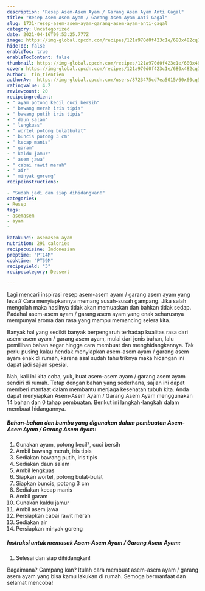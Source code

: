 ```yaml
---
description: "Resep Asem-Asem Ayam / Garang Asem Ayam Anti Gagal"
title: "Resep Asem-Asem Ayam / Garang Asem Ayam Anti Gagal"
slug: 1731-resep-asem-asem-ayam-garang-asem-ayam-anti-gagal
category: Uncategorized
date: 2021-04-16T09:53:25.777Z
image: https://img-global.cpcdn.com/recipes/121a970d0f423c1e/680x482cq70/asem-asem-ayam-garang-asem-ayam-foto-resep-utama.jpg
hideToc: false
enableToc: true
enableTocContent: false
thumbnail: https://img-global.cpcdn.com/recipes/121a970d0f423c1e/680x482cq70/asem-asem-ayam-garang-asem-ayam-foto-resep-utama.jpg
cover: https://img-global.cpcdn.com/recipes/121a970d0f423c1e/680x482cq70/asem-asem-ayam-garang-asem-ayam-foto-resep-utama.jpg
author:  tin_tientien
authorAv:  https://img-global.cpcdn.com/users/8723475cd7ea5015/60x60cq50/avatar.jpg
ratingvalue: 4.2
reviewcount: 20
recipeingredient:
- " ayam potong kecil cuci bersih"
- " bawang merah iris tipis"
- " bawang putih iris tipis"
- " daun salam"
- " lengkuas"
- " wortel potong bulatbulat"
- " buncis potong 3 cm"
- " kecap manis"
- " garam"
- " kaldu jamur"
- " asem jawa"
- " cabai rawit merah"
- " air"
- " minyak goreng"
recipeinstructions:

- "Sudah jadi dan siap dihidangkan!"
categories:
- Resep
tags:
- asemasem
- ayam
- 

katakunci: asemasem ayam  
nutrition: 291 calories
recipecuisine: Indonesian
preptime: "PT14M"
cooktime: "PT59M"
recipeyield: "3"
recipecategory: Dessert

---
```



Lagi mencari inspirasi resep asem-asem ayam / garang asem ayam yang lezat? Cara menyiapkannya memang susah-susah gampang. Jika salah mengolah maka hasilnya tidak akan memuaskan dan bahkan tidak sedap. Padahal asem-asem ayam / garang asem ayam yang enak seharusnya mempunyai aroma dan rasa yang mampu memancing selera kita.




Banyak hal yang sedikit banyak berpengaruh terhadap kualitas rasa dari asem-asem ayam / garang asem ayam, mulai dari jenis bahan, lalu pemilihan bahan segar hingga cara membuat dan menghidangkannya. Tak perlu pusing kalau hendak menyiapkan asem-asem ayam / garang asem ayam enak di rumah, karena asal sudah tahu triknya maka hidangan ini dapat jadi sajian spesial.


Nah, kali ini kita coba, yuk, buat asem-asem ayam / garang asem ayam sendiri di rumah. Tetap dengan bahan yang sederhana, sajian ini dapat memberi manfaat dalam membantu menjaga kesehatan tubuh kita. Anda dapat menyiapkan Asem-Asem Ayam / Garang Asem Ayam menggunakan 14 bahan dan 0 tahap pembuatan. Berikut ini langkah-langkah dalam membuat hidangannya.

<!--inarticleads1-->

##### Bahan-bahan dan bumbu yang digunakan dalam pembuatan Asem-Asem Ayam / Garang Asem Ayam:

1. Gunakan  ayam, potong kecil², cuci bersih
1. Ambil  bawang merah, iris tipis
1. Sediakan  bawang putih, iris tipis
1. Sediakan  daun salam
1. Ambil  lengkuas
1. Siapkan  wortel, potong bulat-bulat
1. Siapkan  buncis, potong 3 cm
1. Sediakan  kecap manis
1. Ambil  garam
1. Gunakan  kaldu jamur
1. Ambil  asem jawa
1. Persiapkan  cabai rawit merah
1. Sediakan  air
1. Persiapkan  minyak goreng




<!--inarticleads2-->

##### Instruksi untuk memasak Asem-Asem Ayam / Garang Asem Ayam:


1. Selesai dan siap dihidangkan!



Bagaimana? Gampang kan? Itulah cara membuat asem-asem ayam / garang asem ayam yang bisa kamu lakukan di rumah. Semoga bermanfaat dan selamat mencoba!
